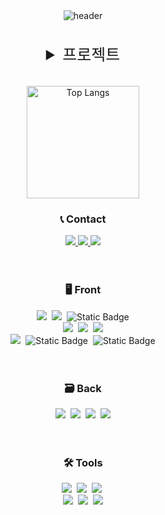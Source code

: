 <div align="center">
	<img src="https://capsule-render.vercel.app/api?type=rounded&amp;color=gradient&amp;customColorList=26&amp;text=Welcome%20to%20yongZin's%20GitHub%20👋&amp;animation=twinkling&amp;fontSize=40&amp;fontAlignY=50&amp;fontAlign=50&amp;height=180" alt="header">
</div>

<br>
<br>

<div align="center">
	<details>
		<summary style="font-size:25px">
			프로젝트
		</summary>
		<br>
	</details>
</div>

<br>
<br>

<div align="center">
	<!-- <img src="https://github-readme-stats.vercel.app/api?username=yongZin&amp;show_icons=true&amp;theme=transparent&amp;title_color=93F9B9&amp;border_color=93F9B9&amp;icon_color=93F9B9&amp;text_color=1D976C" alt="Anurag&#39;s GitHub stats" style="height:180px">&nbsp -->
	<img src="https://github-readme-stats.vercel.app/api/top-langs/?username=yongZin&amp;layout=compact&amp;theme=transparent&amp;title_color=229d70&amp;border_color=229d70&amp;text_color=1D976C" alt="Top Langs" style="height:180px">
</div>

<!-- <div align="center">
<p>✨✨✨</p>
	<a href="https://yongzin.github.io/">
		<img src="https://img.shields.io/badge/portfolio-20232a?style=for-the-badge">
	</a>
</div> -->

<div align="center">
	<h3>📞 Contact</h3>
	<a href="https://open.kakao.com/o/s9f9Qqig">
		<img src="https://img.shields.io/badge/kakaotalk-FFCD00?style=for-the-badge&logo=kakaotalk&logoColor=000">
	</a>
	<a href="mailto:vzb001@gmail.com">
		<img src="https://img.shields.io/badge/vzb001@gmail.com-D14836?style=for-the-badge&logo=gmail&logoColor=white"/>
	</a>
	<a href="mailto:vzb001@naver.com">
		<img src="https://img.shields.io/badge/vzb001%40naver.com-03C75A?style=for-the-badge&logo=naver&logoColor=fff">
	</a>
</div>

<br>
<br>

<div align="center">
	<h3>🖥️ Front</h3>
	<img src="https://img.shields.io/badge/html5-E34F26.svg?style=for-the-badge&logo=html5&logoColor=white" />&nbsp
	<img src="https://img.shields.io/badge/css3-1572B6.svg?style=for-the-badge&logo=css3&logoColor=white" />&nbsp
	<img alt="Static Badge" src="https://img.shields.io/badge/Sass-CC6699?style=for-the-badge&logo=sass&logoColor=fff">
	<br>
	<img src="https://img.shields.io/badge/javascript-F7DF1E.svg?style=for-the-badge&logo=javascript&logoColor=20232a" />&nbsp
	<img src="https://img.shields.io/badge/react-20232a.svg?style=for-the-badge&logo=react&logoColor=61DAFB" />&nbsp
	<img src="https://img.shields.io/badge/typescript-007ACC.svg?style=for-the-badge&logo=typescript&logoColor=white" />
	<br>
	<img src="https://img.shields.io/badge/styled--components-DB7093?style=for-the-badge&logo=styled-components&logoColor=ffd35b" />&nbsp
	<img alt="Static Badge" src="https://img.shields.io/badge/jquery-0769AD?style=for-the-badge&logo=jquery&logoColor=fff">&nbsp
	<img alt="Static Badge" src="https://img.shields.io/badge/Redux-764ABC?style=for-the-badge&logo=Redux&logoColor=fff">
</div>

<br>
<br>

<div align="center">
	<h3>🗃️ Back</h3>
	<img src="https://img.shields.io/badge/node.js-339933?style=for-the-badge&logo=node.js&logoColor=fff">&nbsp
	<img src="https://img.shields.io/badge/express-000?style=for-the-badge&logo=express&logoColor=fff">&nbsp
	<img src="https://img.shields.io/badge/mongodb-47A248?style=for-the-badge&logo=mongodb&logoColor=fff">&nbsp
	<img src="https://img.shields.io/badge/Amazon AWS-232F3E?style=for-the-badge&logo=amazon aws&logoColor=white"> 
</div>

<br>
<br>

<div align="center">
	<h3>🛠 Tools</h3>
  <img src="https://img.shields.io/badge/git-F05033.svg?style=for-the-badge&logo=git&logoColor=white" />&nbsp
  <img src="https://img.shields.io/badge/github-181717.svg?style=for-the-badge&logo=github&logoColor=white" />&nbsp
  <img src="https://img.shields.io/badge/Notion-F3F3F3.svg?style=for-the-badge&logo=notion&logoColor=black" />&nbsp
	<br>
	<img src="https://img.shields.io/badge/adobe%20photoshop-08253c.svg?style=for-the-badge&logo=adobe%20photoshop&logoColor=37abff" />&nbsp
  <img src="https://img.shields.io/badge/figma-F24E1E.svg?style=for-the-badge&logo=figma&logoColor=white" />&nbsp
	<img src="https://img.shields.io/badge/zeplin-f48d37?style=for-the-badge&logo=zeplin&logoColor=fff">
</div>

<br>
<br>
<br>
<br>
